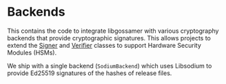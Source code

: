 # Backends

This contains the code to integrate libgossamer with various cryptography
backends that provide cryptographic signatures. This allows projects to
extend the [Signer](../Signer.md) and [Verifier](../Verifier.md) classes
to support Hardware Security Modules (HSMs).

We ship with a single backend (`SodiumBackend`) which uses Libsodium to
provide Ed25519 signatures of the hashes of release files.
